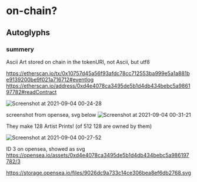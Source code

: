 

# on-chain?



## Autoglyphs

### summery

Ascii Art stored on chain in the tokenURI, not Ascii, but utf8

https://etherscan.io/tx/0x10757d45a56f93afdc78cc712553ba999e5a1a881be9139200be9f021a716712#eventlog
https://etherscan.io/address/0xd4e4078ca3495de5b1d4db434bebc5a986197782#readContract

![Screenshot at 2021-09-04 00-24-28](https://user-images.githubusercontent.com/918180/132070767-465fa426-8e29-46d6-aa74-f451350ef719.png)

screenshot from opensea, svg below
![Screenshot at 2021-09-04 00-31-21](https://user-images.githubusercontent.com/918180/132071158-b87956ac-6525-4d9a-98c2-1468566dc60e.png)


They make 128 Artist Prints! (of 512 128 are owned by them)

![Screenshot at 2021-09-04 00-27-52](https://user-images.githubusercontent.com/918180/132070938-bf3670ef-19ff-4433-9085-85c4808ebcde.png)

ID 3 on opensea, showed as svg
https://opensea.io/assets/0xd4e4078ca3495de5b1d4db434bebc5a986197782/3

https://storage.opensea.io/files/9026dc9a733c14ce306bea8ef6db2768.svg
